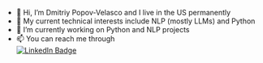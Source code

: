 - 👋 Hi, I’m Dmitriy Popov-Velasco and I live in the US permanently
- 👀 My current technical interests include NLP (mostly LLMs) and Python
- 🌱 I’m currently working on Python and NLP projects
- 📫 You can reach me through  <div id="badges">
  <a href="https://www.linkedin.com/in/dmitriy-popov-velasco-1579361a3/">
    <img src="https://img.shields.io/badge/LinkedIn-blue?style=for-the-badge&logo=linkedin&logoColor=white" alt="LinkedIn Badge"/>
  </a>
  </div>

<!---
dapopov-st/dapopov-st is a ✨ special ✨ repository because its `README.md` (this file) appears on your GitHub profile.
You can click the Preview link to take a look at your changes.
--->
